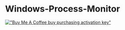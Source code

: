 # Windows-Process-Monitor
[!["Buy Me A Coffee buy purchasing activation key"](https://www.buymeacoffee.com/assets/img/custom_images/orange_img.png)](https://www.buymeacoffee.com/hammas/e/161857)
